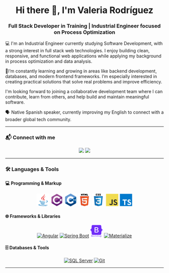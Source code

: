 <!--
## Hi there 👋

**ValeRZ19/ValeRZ19** is a ✨ _special_ ✨ repository because its `README.md` (this file) appears on your GitHub profile.
-->

<h1 align="center">Hi there 👋, I'm Valeria Rodríguez</h1>
<h3 align="center">Full Stack Developer in Training | Industrial Engineer focused on Process Optimization</h3>



<p>💻 I'm an Industrial Engineer currently studying Software Development, with a strong interest in full stack web technologies. I enjoy building clean, 
  responsive, and functional web applications while applying my background in process optimization and data analysis. </p>
<p>🌱I’m constantly learning and growing in areas like backend development, databases, and modern frontend frameworks. I’m especially interested in creating practical solutions that solve real problems and improve efficiency.</p>
<p>I'm looking forward to joining a collaborative development team where I can contribute, learn from others, and help build and maintain meaningful software.
</p>
<p>🗣️ Native Spanish speaker, currently improving my English to connect with a broader global tech community.</p>



---

### 📬 Connect with me

<p align="center">
  <a href="mailto:valerz1909@gmail.com"><img src="https://img.shields.io/badge/Email-%23D14836.svg?&style=for-the-badge&logo=gmail&logoColor=white"/></a>
  <a href="https://www.linkedin.com/in/rodr%C3%ADguez-903061347/" target="_blank"><img src="https://img.shields.io/badge/LinkedIn-%230077B5.svg?&style=for-the-badge&logo=linkedin&logoColor=white"/></a>
 <!-- <a href="https://github.com/valerz19" target="_blank"><img src="https://img.shields.io/badge/GitHub-%2312100E.svg?&style=for-the-badge&logo=github&logoColor=white"/></a>-->
</p>

---

### 🛠️ Languages & Tools

#### 💻 Programming & Markup
<p align="center">
  <a href="#"><img src="https://raw.githubusercontent.com/devicons/devicon/master/icons/java/java-original.svg" alt="Java" width="40" height="40"/></a>
  <a href="#"><img src="https://raw.githubusercontent.com/devicons/devicon/master/icons/csharp/csharp-original.svg" alt="C#" width="40" height="40"/></a>
  <a href="#"><img src="https://raw.githubusercontent.com/devicons/devicon/master/icons/cplusplus/cplusplus-original.svg" alt="C++" width="40" height="40"/></a>
  <a href="#"><img src="https://raw.githubusercontent.com/devicons/devicon/master/icons/html5/html5-original-wordmark.svg" alt="HTML5" width="40" height="40"/></a>
  <a href="#"><img src="https://raw.githubusercontent.com/devicons/devicon/master/icons/css3/css3-original-wordmark.svg" alt="CSS3" width="40" height="40"/></a>
  <a href="#"><img src="https://raw.githubusercontent.com/devicons/devicon/master/icons/javascript/javascript-original.svg" alt="JavaScript" width="40" height="40"/></a>
  <a href="#"><img src="https://raw.githubusercontent.com/devicons/devicon/master/icons/typescript/typescript-original.svg" alt="TypeScript" width="40" height="40"/></a>
</p>

#### 🌐 Frameworks & Libraries
<p align="center">
  <a href="#"><img src="https://angular.io/assets/images/logos/angular/angular.svg" alt="Angular" width="40" height="40"/></a>
  <a href="#"><img src="https://www.vectorlogo.zone/logos/springio/springio-icon.svg" alt="Spring Boot" width="40" height="40"/></a>
  <a href="#"><img src="https://raw.githubusercontent.com/devicons/devicon/master/icons/bootstrap/bootstrap-plain-wordmark.svg" alt="Bootstrap" width="40" height="40"/></a>
  <a href="#"><img src="https://raw.githubusercontent.com/prplx/svg-logos/5585531d45d294869c4eaab4d7cf2e9c167710a9/svg/materialize.svg" alt="Materialize" width="40" height="40"/></a>
</p>

#### 🗄️ Databases & Tools
<p align="center">
  <a href="#"><img src="https://www.svgrepo.com/show/303229/microsoft-sql-server-logo.svg" alt="SQL Server" width="40" height="40"/></a>
  <a href="#"><img src="https://www.vectorlogo.zone/logos/git-scm/git-scm-icon.svg" alt="Git" width="40" height="40"/></a>
</p>

---
<!--
### 📊 GitHub Stats

<p align="center">
  <img src="https://github-readme-stats.vercel.app/api/top-langs?username=valerz19&show_icons=true&locale=en&layout=compact" alt="Top Languages" />
</p>

<p align="center">
  <img src="https://github-readme-stats.vercel.app/api?username=valerz19&show_icons=true&locale=en" alt="GitHub Stats" />
</p>

<p align="center">
  <img src="https://github-readme-streak-stats.herokuapp.com/?user=valerz19&" alt="GitHub Streak" />
</p>
-->
